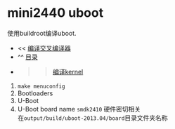 # mini2440 uboot

使用buildroot编译uboot.

* << [编译交叉编译器](arm-linux-gcc) 
* ^^ [目录](customize-mini2440-softwave) 
* >> [编译kernel](mini2440-kernel)

1. `make menuconfig` 
2. Bootloaders 
3. U-Boot 
4. U-Boot board name `smdk2410` 硬件密切相关  
 在`output/build/uboot-2013.04/board`目录文件夹名称
